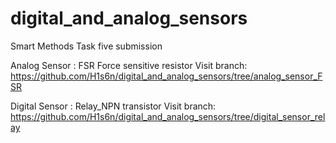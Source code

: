 # digital_and_analog_sensors
Smart Methods Task five submission

Analog Sensor :
FSR Force sensitive resistor
Visit branch:
https://github.com/H1s6n/digital_and_analog_sensors/tree/analog_sensor_FSR

Digital Sensor :
Relay_NPN transistor
Visit branch:
https://github.com/H1s6n/digital_and_analog_sensors/tree/digital_sensor_relay
